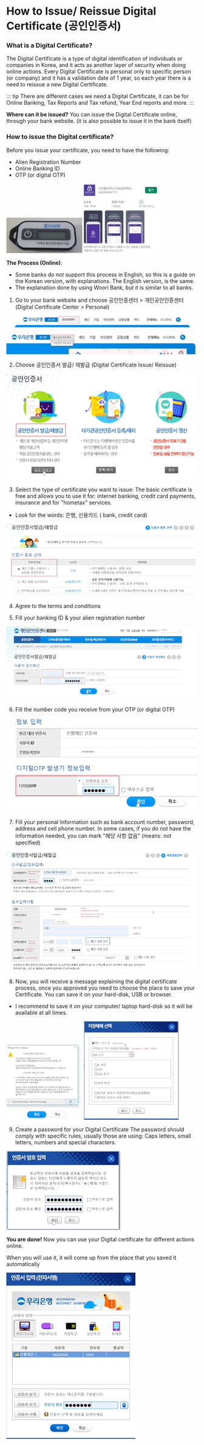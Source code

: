 # How to Issue/ Reissue Digital Certificate (공인인증서) 

### What is a Digital Certificate? 
The Digital Certificate is a type of digital identification of individuals or companies in Korea, and it acts as another layer of security when doing online actions.
Every Digital Certificate is personal only to specific person (or company) and it has a validation date of 1 year, so each year there is a need to reissue a new Digital Certificate.

::: tip
There are different cases we need a Digital Certificate, it can be for Online Banking, Tax Reports and Tax refund, Year End reports and more.
:::

**Where can it be issued?**
You can issue the Digital Certificate online, through your bank website. (it is also possible to issue it in the bank itself)

### How to issue the Digital certificate?

Before you issue your certificate, you need to have the following:
- Alien Registration Number
- Online Banking ID
- OTP (or digital OTP)

![](./img/certificate1.jpg)
![](./img/certificate2.jpg)

**The Process (Online)**: 
- Some banks do not support this process in English, so this is a guide on the Korean version, with explanations. The  English version, is the same.
- The explanation done by using Woori Bank, but it is similar to all banks.

1. Go to your bank website and choose 공인인증센터 > 개인공인인증센터 (Digital Certificate Center > Personal)

![](./img/certificate3.png)

![](./img/certificate4.png)

2. Choose 공인인증서 발급/ 제발급 (Digital Certificate Issue/ Reissue)

![](./img/certificate5.png)

3. Select the type of certificate you want to issue:
The basic certificate is free and allows you to use it for: internet banking, credit card payments, insurance and for "hometax" services.
- Look for the words: 은행, 신용카드 ( bank, credit card)
 
![](./img/certificate6.png)

4. Agree to the terms and conditions

5. Fill your banking ID & your alien registration number

![](./img/certificate7.png)

6. Fill the number code you receive from your OTP (or digital OTP) 

![](./img/certificate8.png)

7. Fill your personal Information such as bank account number, password, address and cell phone number.
In some cases, if you do not have the information needed, you can mark "해당 사항 없음" (means: not specified)

![](./img/certificate9.png)

8. Now, you will receive a message explaining the digital certificate process, once you approved you need to choose the place to save your Certificate. You can save it on your hard-disk, USB or browser. 
- I recommend to save it on your computer/ laptop hard-disk so it will be available at all times.

![](./img/certificate10.png) ![](./img/certificate11.png)

9. Create a password for your Digital Certificate 
The password should comply with specific rules, usually those are using: Caps letters, small letters, numbers and special characters.

![](./img/certificate12.png)

**You are done!**
Now you can use your Digital certificate for different actions online.

When you will use it, it will come up from the place that you saved it automatically

![](./img/certificate13.png)